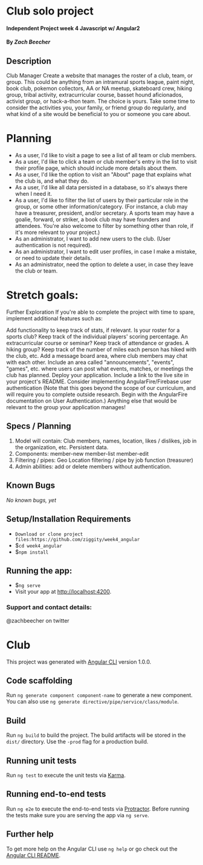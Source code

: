 # Club solo project

#### Independent Project week 4 Javascript w/ Angular2

#### By _**Zach Beecher**_

## Description

Club Manager
Create a website that manages the roster of a club, team, or group. This could be anything from an intramural sports league, paint night, book club, pokemon collectors, AA or NA meetup, skateboard crew, hiking group, tribal activity, extracurricular course, basset hound aficionados, activist group, or hack-a-thon team. The choice is yours. Take some time to consider the activities you, your family, or friend group do regularly, and what kind of a site would be beneficial to you or someone you care about.

# Planning

* As a user, I'd like to visit a page to see a list of all team or club members.
* As a user, I'd like to click a team or club member's entry in the list to  visit their profile page, which should include more details about them.
* As a user, I'd like the option to visit an "About" page that explains what the club is, and what they do.
* As a user, I'd like all data persisted in a database, so it's always there when I need it.
* As a user, I'd like to filter the list of users by their particular role in the group, or some other information/category. (For instance, a club may have a treasurer, president, and/or secretary. A sports team may have a goalie, forward, or striker, a book club may have founders and attendees. You're also welcome to filter by something other than role, if it's more relevant to your project.)
* As an administrator, I want to add new users to the club. (User authentication is not required).
* As an administrator, I want to edit user profiles, in case I make a mistake, or need to update their details.
* As an administrator, need the option to delete a user, in case they leave the club or team.

# Stretch goals:
Further Exploration
If you're able to complete the project with time to spare, implement additional features such as:

Add functionality to keep track of stats, if relevant. Is your roster for a sports club? Keep track of the individual players' scoring percentage. An extracurricular course or seminar? Keep track of attendance or grades. A hiking group? Keep track of the number of miles each person has hiked with the club, etc.
Add a message board area, where club members may chat with each other.
Include an area called "announcements", "events", "games", etc. where users can post what events, matches, or meetings the club has planned.
Deploy your application. Include a link to the live site in your project's README.
Consider implementing AngularFire/Firebase user authentication (Note that this goes beyond the scope of our curriculum, and will require you to complete outside research. Begin with the AngularFire documentation on User Authentication.)
Anything else that would be relevant to the group your application manages!

## Specs / Planning

1. Model will contain: Club members, names, location, likes / dislikes, job in the organization, etc. Persistent data.
2. Components:
  member-new
  member-list
  member-edit
3. Filtering / pipes:
  Geo Location filtering / pipe by job function (treasurer)
4. Admin abilities: add or delete members without authentication.

## Known Bugs

_No known bugs, yet_

## Setup/Installation Requirements

* `Download or clone project files:https://github.com/ziggity/week4_angular `
* $`cd week4_angular`
* $`npm install`

## Running the app:
* $`ng serve`
* Visit your app at [http://localhost:4200](http://localhost:4200).

### Support and contact details:

@zachbeecher on twitter

# Club

This project was generated with [Angular CLI](https://github.com/angular/angular-cli) version 1.0.0.


## Code scaffolding

Run `ng generate component component-name` to generate a new component. You can also use `ng generate directive/pipe/service/class/module`.

## Build

Run `ng build` to build the project. The build artifacts will be stored in the `dist/` directory. Use the `-prod` flag for a production build.

## Running unit tests

Run `ng test` to execute the unit tests via [Karma](https://karma-runner.github.io).

## Running end-to-end tests

Run `ng e2e` to execute the end-to-end tests via [Protractor](http://www.protractortest.org/).
Before running the tests make sure you are serving the app via `ng serve`.

## Further help

To get more help on the Angular CLI use `ng help` or go check out the [Angular CLI README](https://github.com/angular/angular-cli/blob/master/README.md).

